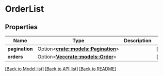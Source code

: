 # OrderList

## Properties

Name | Type | Description | Notes
------------ | ------------- | ------------- | -------------
**pagination** | Option<[**crate::models::Pagination**](Pagination.md)> |  | [optional]
**orders** | Option<[**Vec<crate::models::Order>**](Order.md)> |  | [optional]

[[Back to Model list]](../README.md#documentation-for-models) [[Back to API list]](../README.md#documentation-for-api-endpoints) [[Back to README]](../README.md)


